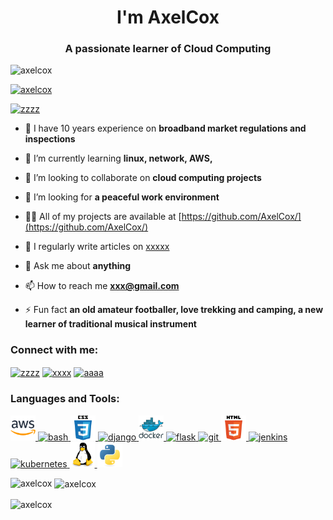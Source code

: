 <h1 align="center">I'm AxelCox</h1>
<h3 align="center">A passionate learner of Cloud Computing</h3>

<p align="left"> <img src="https://komarev.com/ghpvc/?username=axelcox&label=Profile%20views&color=0e75b6&style=flat" alt="axelcox" /> </p>

<p align="left"> <a href="https://github.com/ryo-ma/github-profile-trophy"><img src="https://github-profile-trophy.vercel.app/?username=axelcox" alt="axelcox" /></a> </p>

<p align="left"> <a href="https://twitter.com/zzzz" target="blank"><img src="https://img.shields.io/twitter/follow/zzzz?logo=twitter&style=for-the-badge" alt="zzzz" /></a> </p>

- 🔭 I have 10 years experience on **broadband market regulations and inspections**

- 🌱 I’m currently learning **linux, network, AWS,**

- 👯 I’m looking to collaborate on **cloud computing projects**

- 🤝 I’m looking for **a peaceful work environment**

- 👨‍💻 All of my projects are available at [https://github.com/AxelCox/](https://github.com/AxelCox/)

- 📝 I regularly write articles on [xxxxx](xxxxx)

- 💬 Ask me about **anything**

- 📫 How to reach me **xxx@gmail.com**

- ⚡ Fun fact **an old amateur footballer, love trekking and camping, a new learner of traditional musical instrument**

<h3 align="left">Connect with me:</h3>
<p align="left">
<a href="https://twitter.com/zzzz" target="blank"><img align="center" src="https://raw.githubusercontent.com/rahuldkjain/github-profile-readme-generator/master/src/images/icons/Social/twitter.svg" alt="zzzz" height="30" width="40" /></a>
<a href="https://linkedin.com/in/xxxx" target="blank"><img align="center" src="https://raw.githubusercontent.com/rahuldkjain/github-profile-readme-generator/master/src/images/icons/Social/linked-in-alt.svg" alt="xxxx" height="30" width="40" /></a>
<a href="https://instagram.com/aaaa" target="blank"><img align="center" src="https://raw.githubusercontent.com/rahuldkjain/github-profile-readme-generator/master/src/images/icons/Social/instagram.svg" alt="aaaa" height="30" width="40" /></a>
</p>

<h3 align="left">Languages and Tools:</h3>
<p align="left"> <a href="https://aws.amazon.com" target="_blank" rel="noreferrer"> <img src="https://raw.githubusercontent.com/devicons/devicon/master/icons/amazonwebservices/amazonwebservices-original-wordmark.svg" alt="aws" width="40" height="40"/> </a> <a href="https://www.gnu.org/software/bash/" target="_blank" rel="noreferrer"> <img src="https://www.vectorlogo.zone/logos/gnu_bash/gnu_bash-icon.svg" alt="bash" width="40" height="40"/> </a> <a href="https://www.w3schools.com/css/" target="_blank" rel="noreferrer"> <img src="https://raw.githubusercontent.com/devicons/devicon/master/icons/css3/css3-original-wordmark.svg" alt="css3" width="40" height="40"/> </a> <a href="https://www.djangoproject.com/" target="_blank" rel="noreferrer"> <img src="https://cdn.worldvectorlogo.com/logos/django.svg" alt="django" width="40" height="40"/> </a> <a href="https://www.docker.com/" target="_blank" rel="noreferrer"> <img src="https://raw.githubusercontent.com/devicons/devicon/master/icons/docker/docker-original-wordmark.svg" alt="docker" width="40" height="40"/> </a> <a href="https://flask.palletsprojects.com/" target="_blank" rel="noreferrer"> <img src="https://www.vectorlogo.zone/logos/pocoo_flask/pocoo_flask-icon.svg" alt="flask" width="40" height="40"/> </a> <a href="https://git-scm.com/" target="_blank" rel="noreferrer"> <img src="https://www.vectorlogo.zone/logos/git-scm/git-scm-icon.svg" alt="git" width="40" height="40"/> </a> <a href="https://www.w3.org/html/" target="_blank" rel="noreferrer"> <img src="https://raw.githubusercontent.com/devicons/devicon/master/icons/html5/html5-original-wordmark.svg" alt="html5" width="40" height="40"/> </a> <a href="https://www.jenkins.io" target="_blank" rel="noreferrer"> <img src="https://www.vectorlogo.zone/logos/jenkins/jenkins-icon.svg" alt="jenkins" width="40" height="40"/> </a> <a href="https://kubernetes.io" target="_blank" rel="noreferrer"> <img src="https://www.vectorlogo.zone/logos/kubernetes/kubernetes-icon.svg" alt="kubernetes" width="40" height="40"/> </a> <a href="https://www.linux.org/" target="_blank" rel="noreferrer"> <img src="https://raw.githubusercontent.com/devicons/devicon/master/icons/linux/linux-original.svg" alt="linux" width="40" height="40"/> </a> <a href="https://www.python.org" target="_blank" rel="noreferrer"> <img src="https://raw.githubusercontent.com/devicons/devicon/master/icons/python/python-original.svg" alt="python" width="40" height="40"/> </a> </p>

<p><img align="left" src="https://github-readme-stats.vercel.app/api/top-langs?username=axelcox&show_icons=true&locale=en&layout=compact" alt="axelcox" /></p>

<p>&nbsp;<img align="center" src="https://github-readme-stats.vercel.app/api?username=axelcox&show_icons=true&locale=en" alt="axelcox" /></p>

<p><img align="center" src="https://github-readme-streak-stats.herokuapp.com/?user=axelcox&" alt="axelcox" /></p>
